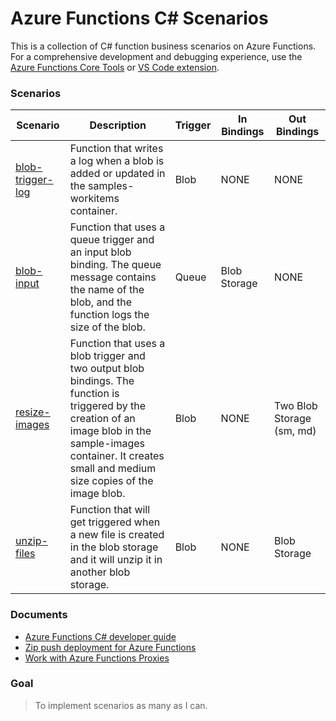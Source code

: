 # Azure Functions C# Scenarios

This is a collection of C# function business scenarios on Azure Functions. For a comprehensive development and debugging experience, use the [Azure Functions Core Tools](https://docs.microsoft.com/en-us/azure/azure-functions/functions-create-first-function-python) or [VS Code extension](https://code.visualstudio.com/tutorials/functions-extension/getting-started).

### Scenarios
| Scenario | Description | Trigger | In Bindings | Out Bindings
| ------------- | ------------- | ------------- | ----------- | ----------- |
| [blob-trigger-log](functions/blob-trigger-log) | Function that writes a log when a blob is added or updated in the samples-workitems container. | Blob | NONE | NONE |
| [blob-input](functions/blob-input) | Function that uses a queue trigger and an input blob binding. The queue message contains the name of the blob, and the function logs the size of the blob. | Queue | Blob Storage | NONE |
| [resize-images](functions/resize-images) | Function that uses a blob trigger and two output blob bindings. The function is triggered by the creation of an image blob in the sample-images container. It creates small and medium size copies of the image blob. | Blob | NONE | Two Blob Storage (sm, md) |
| [unzip-files](functions/unzip-files) | Function that will get triggered when a new file is created in the blob storage and it will unzip it in another blob storage. | Blob | NONE | Blob Storage |

### Documents
* [Azure Functions C# developer guide](https://docs.microsoft.com/en-us/azure/azure-functions/functions-dotnet-class-library)
* [Zip push deployment for Azure Functions](https://docs.microsoft.com/en-us/azure/azure-functions/deployment-zip-push)
* [Work with Azure Functions Proxies](https://docs.microsoft.com/en-us/azure/azure-functions/functions-proxies)

### Goal
> To implement scenarios as many as I can. 